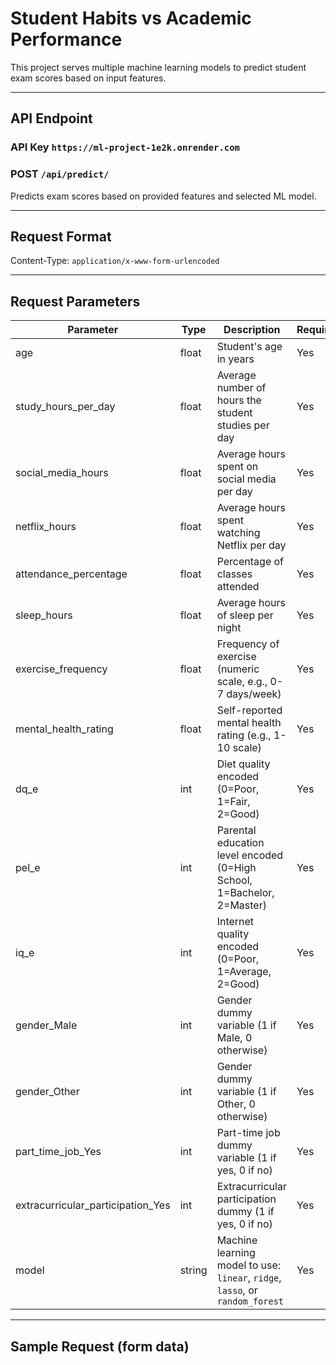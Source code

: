 # Student Habits vs Academic Performance

This project serves multiple machine learning models to predict student exam scores based on input features.

---

## API Endpoint

### API Key `https://ml-project-1e2k.onrender.com`
### POST `/api/predict/`

Predicts exam scores based on provided features and selected ML model.

---

## Request Format

Content-Type: `application/x-www-form-urlencoded`

---

## Request Parameters

| Parameter                      | Type    | Description                                               | Required | Example    |
|-------------------------------|---------|-----------------------------------------------------------|----------|------------|
| age                           | float   | Student's age in years                                     | Yes      | 18         |
| study_hours_per_day            | float   | Average number of hours the student studies per day       | Yes      | 3.5        |
| social_media_hours             | float   | Average hours spent on social media per day                | Yes      | 2          |
| netflix_hours                 | float   | Average hours spent watching Netflix per day               | Yes      | 1.5        |
| attendance_percentage          | float   | Percentage of classes attended                             | Yes      | 90         |
| sleep_hours                   | float   | Average hours of sleep per night                            | Yes      | 7          |
| exercise_frequency            | float   | Frequency of exercise (numeric scale, e.g., 0-7 days/week) | Yes      | 4          |
| mental_health_rating          | float   | Self-reported mental health rating (e.g., 1-10 scale)      | Yes      | 5          |
| dq_e                          | int     | Diet quality encoded (0=Poor, 1=Fair, 2=Good)              | Yes      | 2          |
| pel_e                         | int     | Parental education level encoded (0=High School, 1=Bachelor, 2=Master) | Yes | 1          |
| iq_e                          | int     | Internet quality encoded (0=Poor, 1=Average, 2=Good)       | Yes      | 2          |
| gender_Male                   | int     | Gender dummy variable (1 if Male, 0 otherwise)              | Yes      | 1          |
| gender_Other                  | int     | Gender dummy variable (1 if Other, 0 otherwise)             | Yes      | 0          |
| part_time_job_Yes             | int     | Part-time job dummy variable (1 if yes, 0 if no)            | Yes      | 0          |
| extracurricular_participation_Yes | int | Extracurricular participation dummy (1 if yes, 0 if no)    | Yes      | 1          |
| model                         | string  | Machine learning model to use: `linear`, `ridge`, `lasso`, or `random_forest` | Yes | `random_forest` |

---

## Sample Request (form data)

